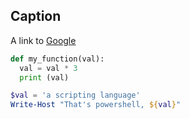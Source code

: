## Caption

A link to [Google](www.google.com)

```python
def my_function(val):
  val = val * 3
  print (val)
```

```powershell
$val = 'a scripting language'
Write-Host "That's powershell, ${val}"
```
